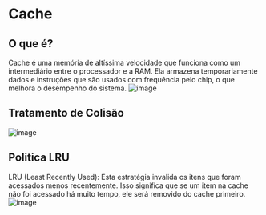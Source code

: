 # Cache
## O que é?
Cache é uma memória de altíssima velocidade que funciona como um intermediário entre o processador e a RAM. Ela armazena temporariamente dados e instruções que são usados com frequência pelo chip, o que melhora o desempenho do sistema.
![image](https://media.geeksforgeeks.org/wp-content/uploads/cache.png)

## Tratamento de Colisão
<!-- Color keywords -->
![image](https://github.com/user-attachments/assets/2bed0bd3-ed09-4421-98d9-701a6bcddb2c)

## Politica LRU
LRU (Least Recently Used): Esta estratégia invalida os itens que foram acessados menos recentemente. Isso significa que se um item na cache não foi acessado há muito tempo, ele será removido do cache primeiro.
![image](https://xuri.me/wp-content/uploads/2016/08/lru-algorithm.png)

